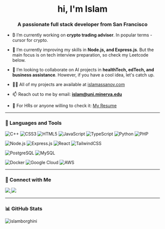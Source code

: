 <h1 align="center">hi, I'm Islam</h1>
<h3 align="center">A passionate full stack developer from San Francisco</h3>

- ₿ I’m currently working on **crypto trading adviser**. In popular terms - cursor for crypto.

- 🌱 I’m currently improving my skills in **Node.js, and Express.js**. But the main focus is on tech interview preparation, so check my Leetcode below. 

- 🚀 I’m looking to collaborate on AI projects in **healthTech, edTech, and business assistance**. However, if you have a cool idea, let's catch up. 

- 👨‍💻 All of my projects are available at [islamassanov.com](https://islamassanov.com)

- 📫 Reach out to me by email: **islam@uni.minerva.edu**

- 📄 For HRs or anyone willing to check it: [My Resume](https://www.dropbox.com/home?preview=AssanovIslam_Resume.pdf)

---

### 🧠 Languages and Tools

![C++](https://img.shields.io/badge/C++-00599C?style=flat&logo=c%2B%2B&logoColor=white)
![CSS3](https://img.shields.io/badge/CSS3-1572B6?style=flat&logo=css3&logoColor=white)
![HTML5](https://img.shields.io/badge/HTML5-E34F26?style=flat&logo=html5&logoColor=white)
![JavaScript](https://img.shields.io/badge/JavaScript-F7DF1E?style=flat&logo=javascript&logoColor=black)
![TypeScript](https://img.shields.io/badge/TypeScript-3178C6?style=flat&logo=typescript&logoColor=white)
![Python](https://img.shields.io/badge/Python-3776AB?style=flat&logo=python&logoColor=white)
![PHP](https://img.shields.io/badge/PHP-777BB4?style=flat&logo=php&logoColor=white)

![Node.js](https://img.shields.io/badge/Node.js-339933?style=flat&logo=node.js&logoColor=white)
![Express.js](https://img.shields.io/badge/Express.js-000000?style=flat&logo=express&logoColor=white)
![React](https://img.shields.io/badge/React-20232A?style=flat&logo=react&logoColor=61DAFB)
![TailwindCSS](https://img.shields.io/badge/TailwindCSS-06B6D4?style=flat&logo=tailwind-css&logoColor=white)

![PostgreSQL](https://img.shields.io/badge/PostgreSQL-336791?style=flat&logo=postgresql&logoColor=white)
![MySQL](https://img.shields.io/badge/MySQL-4479A1?style=flat&logo=mysql&logoColor=white)

![Docker](https://img.shields.io/badge/Docker-2496ED?style=flat&logo=docker&logoColor=white)
![Google Cloud](https://img.shields.io/badge/Google_Cloud-4285F4?style=flat&logo=google-cloud&logoColor=white)
![AWS](https://img.shields.io/badge/AWS-232F3E?style=flat&logo=amazon-aws&logoColor=white)

---

### 🤝 Connect with Me

<p align="left">
<a href="https://linkedin.com/in/islamassanov" target="_blank">
  <img src="https://img.shields.io/badge/LinkedIn-%230077B5.svg?style=flat&logo=linkedin&logoColor=white" />
</a>
<a href="https://www.leetcode.com/islamassanov1" target="_blank">
  <img src="https://img.shields.io/badge/LeetCode-FFA116?style=flat&logo=leetcode&logoColor=black" />
</a>
</p>

---

### 📊 GitHub Stats

<p>
  <img align="center" src="https://github-readme-stats.vercel.app/api/top-langs?username=islamborghini&show_icons=true&locale=en&layout=compact" alt="islamborghini" />
</p>
